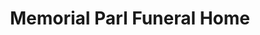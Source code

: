 ---
title: "Memorial Parl Funeral Home"
url: /amarillo/memorial-parl-funeral-home/
shop: Bestattungen
---